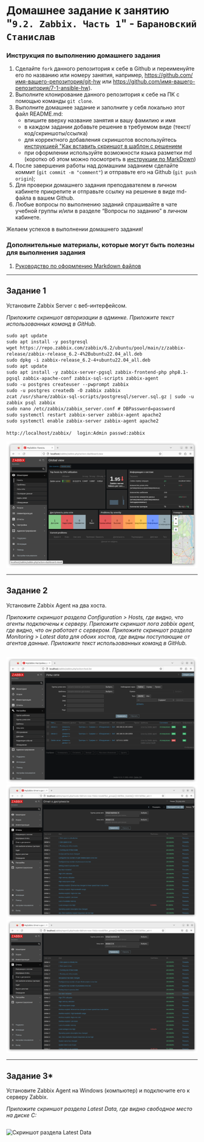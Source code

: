 # Домашнее задание к занятию "`9.2. Zabbix. Часть 1`" - `Барановский Станислав`


### Инструкция по выполнению домашнего задания

   1. Сделайте `fork` данного репозитория к себе в Github и переименуйте его по названию или номеру занятия, например, https://github.com/имя-вашего-репозитория/git-hw или  https://github.com/имя-вашего-репозитория/7-1-ansible-hw).
   2. Выполните клонирование данного репозитория к себе на ПК с помощью команды `git clone`.
   3. Выполните домашнее задание и заполните у себя локально этот файл README.md:
      - впишите вверху название занятия и вашу фамилию и имя
      - в каждом задании добавьте решение в требуемом виде (текст/код/скриншоты/ссылка)
      - для корректного добавления скриншотов воспользуйтесь [инструкцией "Как вставить скриншот в шаблон с решением](https://github.com/netology-code/sys-pattern-homework/blob/main/screen-instruction.md)
      - при оформлении используйте возможности языка разметки md (коротко об этом можно посмотреть в [инструкции  по MarkDown](https://github.com/netology-code/sys-pattern-homework/blob/main/md-instruction.md))
   4. После завершения работы над домашним заданием сделайте коммит (`git commit -m "comment"`) и отправьте его на Github (`git push origin`);
   5. Для проверки домашнего задания преподавателем в личном кабинете прикрепите и отправьте ссылку на решение в виде md-файла в вашем Github.
   6. Любые вопросы по выполнению заданий спрашивайте в чате учебной группы и/или в разделе “Вопросы по заданию” в личном кабинете.
   
Желаем успехов в выполнении домашнего задания!
   
### Дополнительные материалы, которые могут быть полезны для выполнения задания

1. [Руководство по оформлению Markdown файлов](https://gist.github.com/Jekins/2bf2d0638163f1294637#Code)

---

## Задание 1

Установите Zabbix Server с веб-интерфейсом.

*Приложите скриншот авторизации в админке. Приложите текст использованных команд в GitHub.*
```
sudo apt update
sudo apt install -y postgresql
wget https://repo.zabbix.com/zabbix/6.2/ubuntu/pool/main/z/zabbix-release/zabbix-release_6.2-4%2Bubuntu22.04_all.deb
sudo dpkg -i zabbix-release_6.2-4+ubuntu22.04_all.deb
sudo apt update
sudo apt install -y zabbix-server-pgsql zabbix-frontend-php php8.1-pgsql zabbix-apache-conf zabbix-sql-scripts zabbix-agent
sudo -u postgres createuser --pwprompt zabbix
sudo -u postgres createdb -O zabbix zabbix
zcat /usr/share/zabbix-sql-scripts/postgresql/server.sql.gz | sudo -u zabbix psql zabbix
sudo nano /etc/zabbix/zabbix_server.conf # DBPassword=password
sudo systemctl restart zabbix-server zabbix-agent apache2
sudo systemctl enable zabbix-server zabbix-agent apache2

http://localhost/zabbix/  login:Admin passwd:zabbix
```
![Скриншот веб-интерфейса](https://github.com/StanislavBaranovskii/9-2-hw-zabbix-1/blob/main/img/9-2-1.png "Скриншот веб-интерфейса")

---

## Задание 2

Установите Zabbix Agent на два хоста.

*Приложите скриншот раздела Configuration > Hosts, где видно, что агенты подключены к серверу. Приложите скриншот лога zabbix agent, где видно, что он работает с сервером. Приложите скриншот раздела Monitoring > Latest data для обоих хостов, где видны поступающие от агентов данные. Приложите текст использованных команд в GitHub.*
```
```
![Скриншот раздела Configuration > Hosts](https://github.com/StanislavBaranovskii/9-2-hw-zabbix-1/blob/main/img/9-2-2-1.png "Скриншот раздела Configuration > Hosts")
![Скриншот лога zabbix agent](https://github.com/StanislavBaranovskii/9-2-hw-zabbix-1/blob/main/img/9-2-2-2.png "Скриншот лога zabbix agent")
![Скриншот раздела Monitoring > Latest data](https://github.com/StanislavBaranovskii/9-2-hw-zabbix-1/blob/main/img/9-2-2-3.png "Скриншот раздела Monitoring > Latest data")

---

## Задание 3*

Установите Zabbix Agent на Windows (компьютер) и подключите его к серверу Zabbix.

*Приложите скриншот раздела Latest Data, где видно свободное место на диске C:*
```
```
![Скриншот раздела Latest Data](https://github.com/StanislavBaranovskii/9-2-hw-zabbix-1/blob/main/img/9-2-3.png "Скриншот раздела Latest Data")